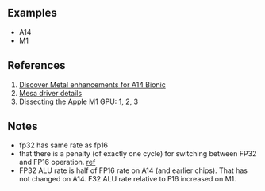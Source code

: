 
## Examples

* A14
* M1


## References

1. [Discover Metal enhancements for A14 Bionic](https://developer.apple.com/videos/play/tech-talks/10858/)
2. [Mesa driver details](https://docs.mesa3d.org/drivers/asahi.html)
3. Dissecting the Apple M1 GPU: [1](https://rosenzweig.io/blog/asahi-gpu-part-1.html), [2](https://rosenzweig.io/blog/asahi-gpu-part-2.html), [3](https://rosenzweig.io/blog/asahi-gpu-part-3.html)

## Notes

* fp32 has same rate as fp16
* that there is a penalty (of exactly one cycle) for switching between FP32 and FP16 operation. [ref](https://www.realworldtech.com/forum/?threadid=197759&curpostid=197855)
* FP32 ALU rate is half of FP16 rate on A14 (and earlier chips). That has not changed on A14. F32 ALU rate relative to F16 increased on M1.

